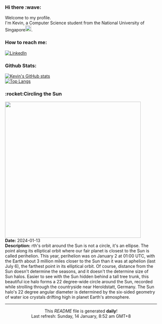<h3>Hi there :wave:</h3>

Welcome to my profile.   
I'm Kevin, a Computer Science student from the National University of Singapore<img src="https://img.icons8.com/color/96/000000/singapore-circular.png" width="20px"/>.</p>

<h3>How to reach me: </h3>
<a href="https://www.linkedin.com/in/kevin-foong/"><img alt="LinkedIn" src="https://img.shields.io/badge/linkedin-%230077B5.svg?&style=for-the-badge&logo=linkedin&logoColor=white" /></a> 

<h3>Github Stats: </h3> 

[![Kevin's GitHub stats](https://github-readme-stats.vercel.app/api?username=kevin9foong&theme=tokyonight)](https://github.com/anuraghazra/github-readme-stats) <br/>
[![Top Langs](https://github-readme-stats.vercel.app/api/top-langs/?username=kevin9foong&layout=compact&theme=tokyonight)](https://github.com/anuraghazra/github-readme-stats)

<h3>:rocket:Circling the Sun</h3> 
<img width="450" src="https:&#x2F;&#x2F;apod.nasa.gov&#x2F;apod&#x2F;image&#x2F;2401&#x2F;22halo_Zboran.jpg" /><br/>
<b>Date:</b> 2024-01-13<br/>
<b>Description:</b> rth&#39;s orbit around the Sun is not a circle, it&#39;s an ellipse. The point along its elliptical orbit where our fair planet is closest to the Sun is called perihelion. This year, perihelion was on January 2 at 01:00 UTC, with the Earth about 3 million miles closer to the Sun than it was at aphelion (last July 6), the farthest point in its elliptical orbit. Of course, distance from the Sun doesn&#39;t determine the seasons, and it doesn&#39;t the determine size of Sun halos. Easier to see with the Sun hidden behind a tall tree trunk, this beautiful ice halo forms a 22 degree-wide circle around the Sun, recorded while strolling through the countryside near Heroldstatt, Germany. The Sun halo&#39;s 22 degree angular diameter is determined by the six-sided geometry of water ice crystals drifting high in planet Earth&#39;s atmosphere.<br/>

------------
<p align="center">This <i>README</i> file is generated <b>daily</b>!</br>
Last refresh: Sunday, 14 January, 8:52 am GMT+8<br />